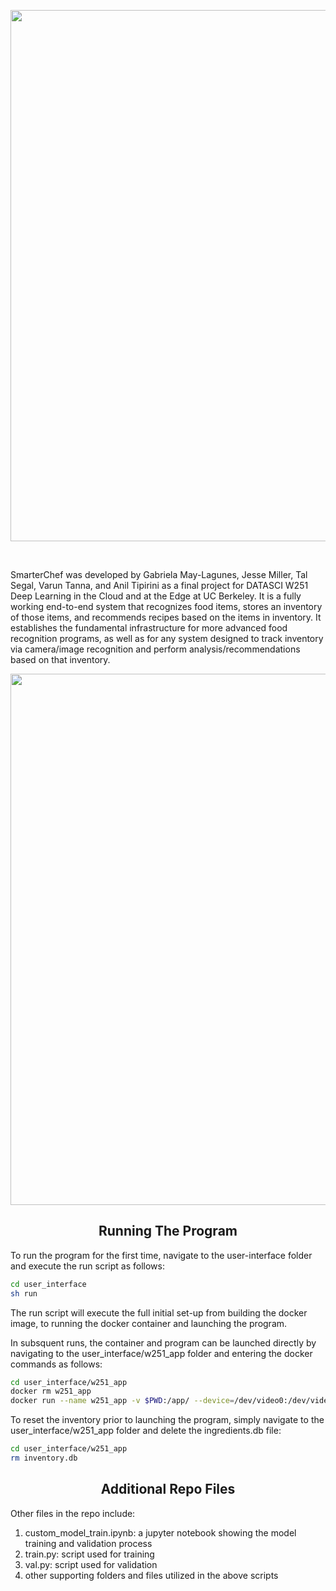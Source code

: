 <p align="center">
   <img width="850" src="https://github.com/jmiller558/w251finalproject/blob/master/utils/smarterchef2.png"></a>
</p>

<br>
<p>
SmarterChef was developed by Gabriela May-Lagunes, Jesse Miller, Tal Segal, Varun Tanna, and Anil Tipirini as a final project for DATASCI W251 Deep Learning in the Cloud and at the Edge at UC Berkeley. It is a fully working end-to-end system that recognizes food items, stores an inventory of those items, and recommends recipes based on the items in inventory. It establishes the fundamental infrastructure for more advanced food recognition programs, as well as for any system designed to track inventory via camera/image recognition and perform analysis/recommendations based on that inventory.
</p>
<p align="center">
   <img width="850" src="https://github.com/jmiller558/w251finalproject/blob/master/utils/smarterchef1.png"></a>
</p>

## <div align="center">Running The Program</div>

<p align="left">
To run the program for the first time, navigate to the user-interface folder and execute the run script as follows:
</p>

```bash
cd user_interface
sh run
```

<p align="left">
The run script will execute the full initial set-up from building the docker image, to running the docker container and launching the program.
<br>

In subsquent runs, the container and program can be launched directly by navigating to the user_interface/w251_app folder and entering the docker commands as follows:
</p>

```bash
cd user_interface/w251_app
docker rm w251_app
docker run --name w251_app -v $PWD:/app/ --device=/dev/video0:/dev/video0 -v /tmp/.X11-unix:/tmp/.X11-unix -e DISPLAY=$DISPLAY -p 8000:8000 w251_app
```
<p align="left">
To reset the inventory prior to launching the program, simply navigate to the user_interface/w251_app folder and delete the ingredients.db file:
</p>

```bash
cd user_interface/w251_app
rm inventory.db
```

## <div align="center">Additional Repo Files</div>

Other files in the repo include:

1. custom_model_train.ipynb: a jupyter notebook showing the model training and validation process
2. train.py: script used for training
3. val.py: script used for validation
4. other supporting folders and files utilized in the above scripts


